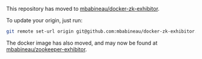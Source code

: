 This repository has moved to [mbabineau/docker-zk-exhibitor](https://github.com/mbabineau/docker-zk-exhibitor).

To update your origin, just run:
```bash
git remote set-url origin git@github.com:mbabineau/docker-zk-exhibitor.git
```

The docker image has also moved, and may now be found at [mbabineau/zookeeper-exhibitor](https://registry.hub.docker.com/u/mbabineau/zookeeper-exhibitor/).